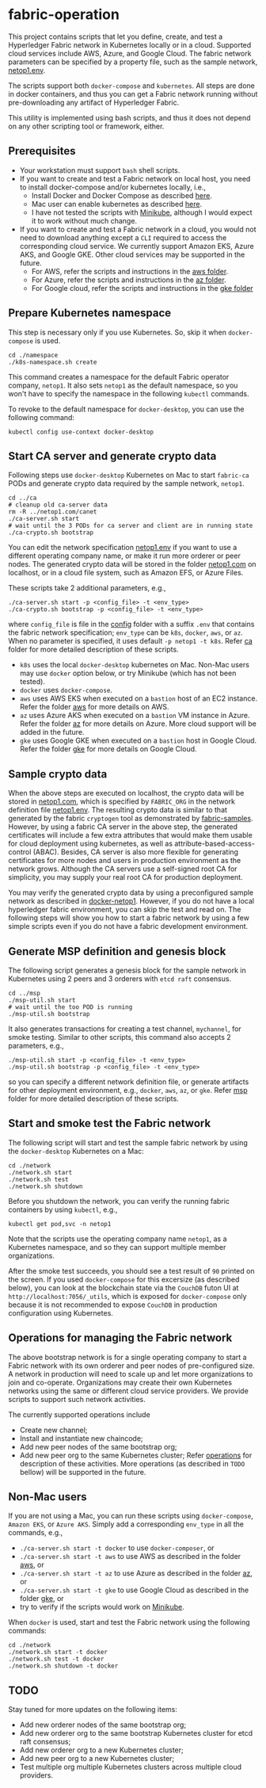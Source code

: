 # fabric-operation

This project contains scripts that let you define, create, and test a Hyperledger Fabric network in Kubernetes locally or in a cloud.  Supported cloud services include AWS, Azure, and Google Cloud.  The fabric network parameters can be specified by a property file, such as the sample network, [netop1.env](./config/netop1.env).

The scripts support both `docker-compose` and `kubernetes`.  All steps are done in docker containers, and thus you can get a Fabric network running without pre-downloading any artifact of Hyperledger Fabric.

This utility is implemented using bash scripts, and thus it does not depend on any other scripting tool or framework, either.

## Prerequisites
* Your workstation must support `bash` shell scripts.
* If you want to create and test a Fabric network on local host, you need to install docker-compose and/or kubernetes locally, i.e.,
  * Install Docker and Docker Compose as described [here](https://docs.docker.com/compose/install/).
  * Mac user can enable kubernetes as described [here](https://docs.docker.com/docker-for-mac/#kubernetes).
  * I have not tested the scripts with [Minikube](https://kubernetes.io/docs/tasks/tools/install-minikube/), although I would expect it to work without much change.
* If you want to create and test a Fabric network in a cloud, you would not need to download anything except a `CLI` required to access the corresponding cloud service.  We currently support Amazon EKS, Azure AKS, and Google GKE.  Other cloud services may be supported in the future. 
  * For AWS, refer the scripts and instructions in the [aws folder](./aws).
  * For Azure, refer the scripts and instructions in the [az folder](./az).
  * For Google cloud, refer the scripts and instructions in the [gke folder](./gke)

## Prepare Kubernetes namespace
This step is necessary only if you use Kubernetes.  So, skip it when `docker-compose` is used.
```
cd ./namespace
./k8s-namespace.sh create
```
This command creates a namespace for the default Fabric operator company, `netop1`. It also sets `netop1` as the default namespace, so you won't have to specify the namespace in the following `kubectl` commands.

To revoke to the default namespace for `docker-desktop`, you can use the following command:
```
kubectl config use-context docker-desktop
```
## Start CA server and generate crypto data
Following steps use `docker-desktop` Kubernetes on Mac to start `fabric-ca` PODs and generate crypto data required by the sample network, `netop1`.
```
cd ../ca
# cleanup old ca-server data
rm -R ../netop1.com/canet
./ca-server.sh start
# wait until the 3 PODs for ca server and client are in running state
./ca-crypto.sh bootstrap
```
You can edit the network specification [netop1.env](./config/netop1.env) if you want to use a different operating company name, or make it run more orderer or peer nodes.  The generated crypto data will be stored in the folder [netop1.com](./netop1.com) on localhost, or in a cloud file system, such as Amazon EFS, or Azure Files. 

These scripts take 2 additional parameters, e.g.,
```
./ca-server.sh start -p <config_file> -t <env_type>
./ca-crypto.sh bootstrap -p <config_file> -t <env_type>
```
where `config_file` is file in the [config](./config) folder with a suffix `.env` that contains the fabric network specification; `env_type` can be `k8s`, `docker`, `aws`, or `az`.  When no parameter is specified, it uses default `-p netop1 -t k8s`.  Refer [ca](./ca) folder for more detailed description of these scripts.
* `k8s` uses the local `docker-desktop` kubernetes on Mac.  Non-Mac users may use `docker` option below, or try Minikube (which has not been tested).
* `docker` uses `docker-compose`.
* `aws` uses AWS EKS when executed on a `bastion` host of an EC2 instance.  Refer the folder [aws](./aws) for more details on AWS.
* `az` uses Azure AKS when executed on a `bastion` VM instance in Azure.  Refer the folder [az](./az) for more details on Azure.
More cloud support will be added in the future.
* `gke` uses Google GKE when executed on a `bastion` host in Google Cloud.  Refer the folder [gke](./gke) for more details on Google Cloud.

## Sample crypto data
When the above steps are executed on localhost, the crypto data will be stored in [netop1.com](./netop1.com/), which is specified by `FABRIC_ORG` in the network definition file [netop1.env](./config/netop1.env).  The resulting crypto data is similar to that generated by the fabric `cryptogen` tool as demonstrated by [fabric-samples](https://github.com/hyperledger/fabric-samples). However, by using a fabric CA server in the above step, the generated certificates will include a few extra attributes that would make them usable for cloud deployment using kubernetes, as well as attribute-based-access-control (ABAC).  Besides, CA server is also more flexible for generating certificates for more nodes and users in production environment as the network grows.  Although the CA servers use a self-signed root CA for simplicity, you may supply your real root CA for production deployment.

You may verify the generated crypto data by using a preconfigured sample network as described in [docker-netop1](./docker-netop1).  However, if you do not have a local hyperledger fabric environment, you can skip the test and read on.  The following steps will show you how to start a fabric network by using a few simple scripts even if you do not have a fabric development environment.

## Generate MSP definition and genesis block
The following script generates a genesis block for the sample network in Kubernetes using 2 peers and 3 orderers with `etcd raft` consensus.
```
cd ../msp
./msp-util.sh start
# wait until the too POD is running
./msp-util.sh bootstrap
```
It also generates transactions for creating a test channel, `mychannel`, for smoke testing.  Similar to other scripts, this command also accepts 2 parameters, e.g.,
```
./msp-util.sh start -p <config_file> -t <env_type>
./msp-util.sh bootstrap -p <config_file> -t <env_type>
```
so you can specify a different network definition file, or generate artifacts for other deployment environment, e.g., `docker`, `aws`, `az`, or `gke`. Refer [msp](./msp) folder for more detailed description of these scripts.

## Start and smoke test the Fabric network
The following script will start and test the sample fabric network by using the `docker-desktop` Kubernetes on a Mac:
```
cd ./network
./network.sh start
./network.sh test
./network.sh shutdown
```
Before you shutdown the network, you can verify the running fabric containers by using `kubectl`, e.g.,
```
kubectl get pod,svc -n netop1
```
Note that the scripts use the operating company name `netop1`, as a Kubernetes namespace, and so they can support multiple member organizations.

After the smoke test succeeds, you should see a test result of `90` printed on the screen. If you used `docker-compose` for this excersize (as described below), you can look at the blockchain state via the `CouchDB` futon UI at `http://localhost:7056/_utils`, which is exposed for `docker-compose` only because it is not recommended to expose `CouchDB` in production configuration using Kubernetes.

## Operations for managing the Fabric network
The above bootstrap network is for a single operating company to start a Fabric network with its own orderer and peer nodes of pre-configured size.  A network in production will need to scale up and let more organizations to join and co-operate.  Organizations may create their own Kubernetes networks using the same or different cloud service providers. We provide scripts to support such network activities.

The currently supported operations include
* Create new channel;
* Install and instantiate new chaincode;
* Add new peer nodes of the same bootstrap org;
* Add new peer org to the same Kubernetes cluster;
Refer [operations](./operations.md) for description of these activities. More operations (as described in `TODO` bellow) will be supported in the future.

## Non-Mac users
If you are not using a Mac, you can run these scripts using `docker-compose`, `Amazon EKS`, or `Azure AKS`. Simply add a corresponding `env_type` in all the commands, e.g.,
* `./ca-server.sh start -t docker` to use `docker-composer`, or
* `./ca-server.sh start -t aws` to use AWS as described in the folder [aws](./aws), or
* `./ca-server.sh start -t az` to use Azure as described in the folder [az](./az), or
* `./ca-server.sh start -t gke` to use Google Cloud as described in the folder [gke](./gke), or
* try to verify if the scripts would work on [Minikube](https://kubernetes.io/docs/tasks/tools/install-minikube/).

When `docker` is used, start and test the Fabric network using the following commands:
```
cd ./network
./network.sh start -t docker
./network.sh test -t docker
./network.sh shutdown -t docker
```
## TODO
Stay tuned for more updates on the following items:
* Add new orderer nodes of the same bootstrap org;
* Add new orderer org to the same bootstrap Kubernetes cluster for etcd raft consensus;
* Add new orderer org to a new Kubernetes cluster;
* Add new peer org to a new Kubernetes cluster;
* Test multiple org multiple Kubernetes clusters across multiple cloud providers.